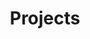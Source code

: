 ---
layout: project-index
title: Projects
description: Head of Design at Bukalapak and human-centered practicioner
id: project
dark: true

image:
 path: /img/seo/buditanrim-portfolio-seo.jpg
 height: 630
 width: 1200
gif: false
twitter-seo:
 - "seo/buditanrim-portfolio-seo.jpg"
---